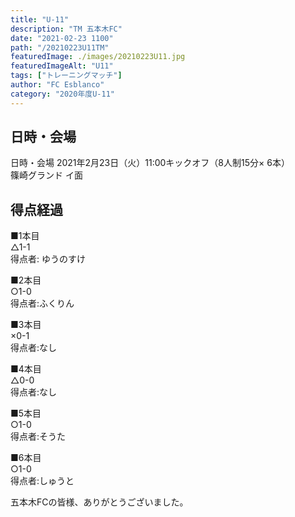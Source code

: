 ```yaml
---
title: "U-11"
description: "TM 五本木FC"
date: "2021-02-23 1100"
path: "/20210223U11TM"
featuredImage: ./images/20210223U11.jpg
featuredImageAlt: "U11"
tags: ["トレーニングマッチ"]
author: "FC Esblanco"
category: "2020年度U-11"
---
```


## 日時・会場

日時・会場
2021年2月23日（火）11:00キックオフ（8人制15分×
6本）<br>
篠崎グランド イ面

## 得点経過

■1本目<br>
△1-1<br>
得点者: ゆうのすけ

■2本目<br>
○1-0<br>
得点者:ふくりん

■3本目<br>
×0-1<br>
得点者:なし

■4本目<br>
△0-0<br>
得点者:なし

■5本目<br>
○1-0<br>
得点者:そうた

■6本目<br>
○1-0<br>
得点者:しゅうと

五本木FCの皆様、ありがとうございました。
